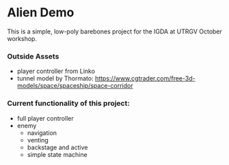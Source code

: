 # Alien Demo
This is a simple, low-poly barebones project for the IGDA at UTRGV October workshop.

### Outside Assets
- player controller from Linko
- tunnel model by Thormato: https://www.cgtrader.com/free-3d-models/space/spaceship/space-corridor

### Current functionality of this project:
- full player controller
- enemy
  - navigation
  - venting
  - backstage and active
  - simple state machine
